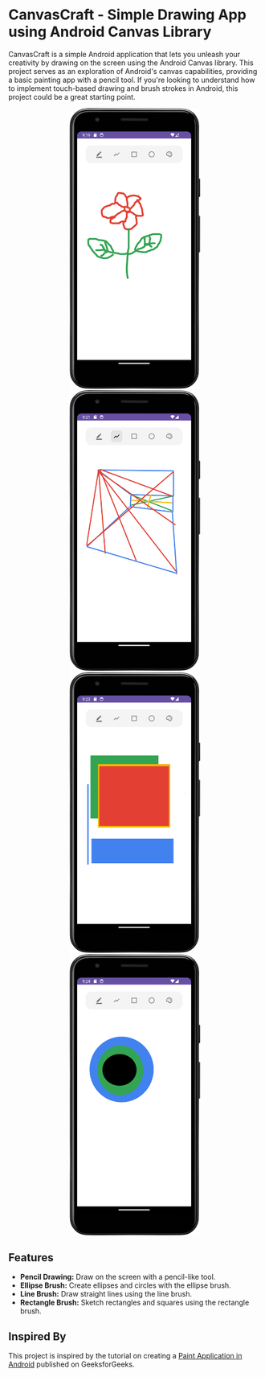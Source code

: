 # CanvasCraft - Simple Drawing App using Android Canvas Library
CanvasCraft is a simple Android application that lets you unleash your creativity by drawing on the screen using the Android Canvas library. This project serves as an exploration of Android's canvas capabilities, providing a basic painting app with a pencil tool. If you're looking to understand how to implement touch-based drawing and brush strokes in Android, this project could be a great starting point.

<p align="middle">
<img src="/res/Screenshot_1.png" width="260">
<img src="/res/Screenshot_2.png" width="260">
<img src="/res/Screenshot_3.png" width="260">
<img src="/res/Screenshot_4.png" width="260">
</p>

## Features

- **Pencil Drawing:** Draw on the screen with a pencil-like tool.
- **Ellipse Brush:** Create ellipses and circles with the ellipse brush.
- **Line Brush:** Draw straight lines using the line brush.
- **Rectangle Brush:** Sketch rectangles and squares using the rectangle brush.

## Inspired By
This project is inspired by the tutorial on creating a [Paint Application in Android](https://www.geeksforgeeks.org/how-to-create-a-paint-application-in-android/) published on GeeksforGeeks.

